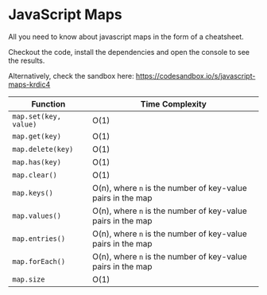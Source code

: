 # JavaScript Maps 
All you need to know about javascript maps in the form of a cheatsheet.

Checkout the code, install the dependencies and open the console to see the results.

Alternatively, check the sandbox here: https://codesandbox.io/s/javascript-maps-krdic4

| Function | Time Complexity |
|----------|-----------------|
| `map.set(key, value)` | O(1) |
| `map.get(key)` | O(1) |
| `map.delete(key)` | O(1) |
| `map.has(key)` | O(1) |
| `map.clear()` | O(1) |
| `map.keys()` | O(n), where `n` is the number of key-value pairs in the map |
| `map.values()` | O(n), where `n` is the number of key-value pairs in the map |
| `map.entries()` | O(n), where `n` is the number of key-value pairs in the map |
| `map.forEach()` | O(n), where `n` is the number of key-value pairs in the map |
| `map.size` | O(1) |

